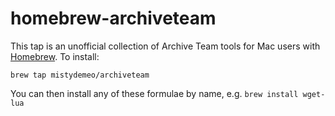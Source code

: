 homebrew-archiveteam
====================

This tap is an unofficial collection of Archive Team tools for Mac users with [Homebrew](http://mxcl.github.com/homebrew). To install:

`brew tap mistydemeo/archiveteam`

You can then install any of these formulae by name, e.g. `brew install wget-lua`